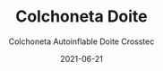 ---
date: '2021-06-21'
title: Colchoneta Doite
subtitle: Colchoneta Autoinflable Doite Crosstec
image: https://lh3.googleusercontent.com/pw/ACtC-3f9Csc5jfSmgDYyx3DGk2d9vFUjaQFvvtDg6zDiSfOtVuAMeLjV8Zu2G_BWMrKTtyjkI8UypHBernb3md49ZhEneMtqf8HnJSQk0v0lrIaJPyETvgiMEpIGqx8m32W8Ltq5aZP0iZX5IMok38aNrskFrg=w828-h621-no?authuser=0
price: $ 12.000
weight: 12
description: Colchoneta para camping marca Doite. Incluye kit de reparacion sin uso
link: 
exclude: true
---